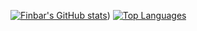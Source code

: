 [![Finbar's GitHub stats](https://github-readme-stats.vercel.app/api?username=OneAndonlyFinbar&theme=dark)](https://github-readme-stats.vercel.app/api?username=OneAndonlyFinbar&theme=dark))
[![Top Languages](https://github-readme-stats.vercel.app/api/top-langs/?username=OneAndonlyFinbar&theme=dark)](https://github-readme-stats.vercel.app/api/top-langs/?username=OneAndonlyFinbar&theme=dark)
